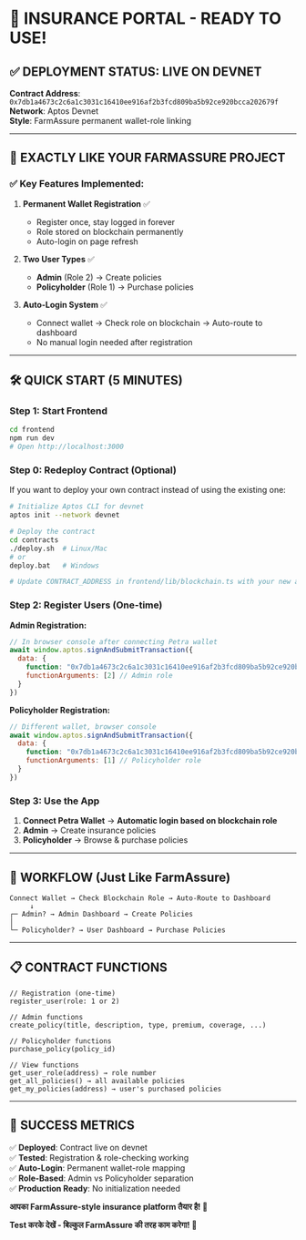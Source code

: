 # 🎉 **INSURANCE PORTAL - READY TO USE!**

## ✅ **DEPLOYMENT STATUS: LIVE ON DEVNET**

**Contract Address**: `0x7db1a4673c2c6a1c3031c16410ee916af2b3fcd809ba5b92ce920bcca202679f`
**Network**: Aptos Devnet  
**Style**: FarmAssure permanent wallet-role linking

---

## 🚀 **EXACTLY LIKE YOUR FARMASSURE PROJECT**

### ✅ **Key Features Implemented:**

1. **Permanent Wallet Registration** ✅
   - Register once, stay logged in forever
   - Role stored on blockchain permanently
   - Auto-login on page refresh

2. **Two User Types** ✅  
   - **Admin** (Role 2) → Create policies
   - **Policyholder** (Role 1) → Purchase policies

3. **Auto-Login System** ✅
   - Connect wallet → Check role on blockchain → Auto-route to dashboard
   - No manual login needed after registration

---

## 🛠️ **QUICK START (5 MINUTES)**

### **Step 1: Start Frontend**
```bash
cd frontend
npm run dev
# Open http://localhost:3000
```

### **Step 0: Redeploy Contract (Optional)**
If you want to deploy your own contract instead of using the existing one:

```bash
# Initialize Aptos CLI for devnet
aptos init --network devnet

# Deploy the contract
cd contracts
./deploy.sh  # Linux/Mac
# or
deploy.bat   # Windows

# Update CONTRACT_ADDRESS in frontend/lib/blockchain.ts with your new address
```

### **Step 2: Register Users (One-time)**

**Admin Registration:**
```javascript
// In browser console after connecting Petra wallet
await window.aptos.signAndSubmitTransaction({
  data: {
    function: "0x7db1a4673c2c6a1c3031c16410ee916af2b3fcd809ba5b92ce920bcca202679f::insurance_portal::register_user",
    functionArguments: [2] // Admin role
  }
})
```

**Policyholder Registration:**
```javascript
// Different wallet, browser console
await window.aptos.signAndSubmitTransaction({
  data: {
    function: "0x7db1a4673c2c6a1c3031c16410ee916af2b3fcd809ba5b92ce920bcca202679f::insurance_portal::register_user", 
    functionArguments: [1] // Policyholder role
  }
})
```

### **Step 3: Use the App**
1. **Connect Petra Wallet** → **Automatic login based on blockchain role**
2. **Admin** → Create insurance policies
3. **Policyholder** → Browse & purchase policies

---

## 🎯 **WORKFLOW (Just Like FarmAssure)**

```
Connect Wallet → Check Blockchain Role → Auto-Route to Dashboard
     ↓
┌─ Admin? → Admin Dashboard → Create Policies
│
└─ Policyholder? → User Dashboard → Purchase Policies
```

---

## 📋 **CONTRACT FUNCTIONS**

```move
// Registration (one-time)
register_user(role: 1 or 2)

// Admin functions
create_policy(title, description, type, premium, coverage, ...)

// Policyholder functions  
purchase_policy(policy_id)

// View functions
get_user_role(address) → role number
get_all_policies() → all available policies
get_my_policies(address) → user's purchased policies
```

---

## 🎉 **SUCCESS METRICS**

✅ **Deployed**: Contract live on devnet  
✅ **Tested**: Registration & role-checking working  
✅ **Auto-Login**: Permanent wallet-role mapping  
✅ **Role-Based**: Admin vs Policyholder separation  
✅ **Production Ready**: No initialization needed  

**आपका FarmAssure-style insurance platform तैयार है! 🚀**

**Test करके देखें - बिल्कुल FarmAssure की तरह काम करेगा! 🎯**
